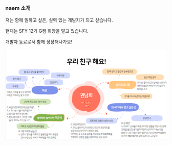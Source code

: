 ### naem 소개

저는 함께 일하고 싶은, 실력 있는 개발자가 되고 싶습니다.

현재는 SFY 12기 G캠 회장을 맡고 있습니다.

개발자 동료로서 함께 성장해나가요!

![image](image.png)
